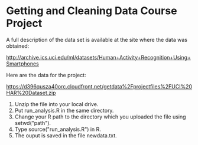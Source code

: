 Getting and Cleaning Data Course Project
======
A full description of the data set is available at the site where the data was obtained: 

http://archive.ics.uci.edu/ml/datasets/Human+Activity+Recognition+Using+Smartphones 

Here are the data for the project: 

https://d396qusza40orc.cloudfront.net/getdata%2Fprojectfiles%2FUCI%20HAR%20Dataset.zip 

1. Unzip the file into your local drive.
2. Put run_analysis.R in the same directory.
3. Change your R path to the directory which you uploaded the file using setwd("path").
4. Type source("run_analysis.R") in R.
5. The ouput is saved in the file newdata.txt.
